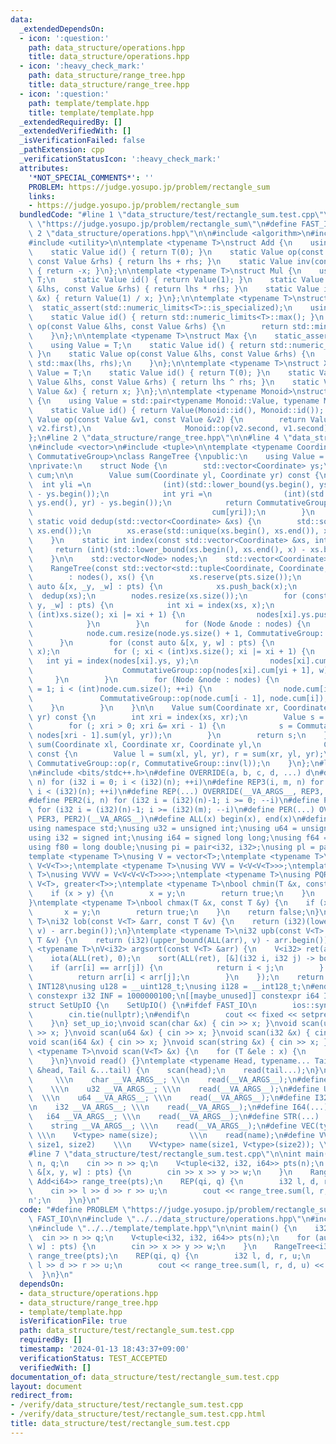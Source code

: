 ```yaml
---
data:
  _extendedDependsOn:
  - icon: ':question:'
    path: data_structure/operations.hpp
    title: data_structure/operations.hpp
  - icon: ':heavy_check_mark:'
    path: data_structure/range_tree.hpp
    title: data_structure/range_tree.hpp
  - icon: ':question:'
    path: template/template.hpp
    title: template/template.hpp
  _extendedRequiredBy: []
  _extendedVerifiedWith: []
  _isVerificationFailed: false
  _pathExtension: cpp
  _verificationStatusIcon: ':heavy_check_mark:'
  attributes:
    '*NOT_SPECIAL_COMMENTS*': ''
    PROBLEM: https://judge.yosupo.jp/problem/rectangle_sum
    links:
    - https://judge.yosupo.jp/problem/rectangle_sum
  bundledCode: "#line 1 \"data_structure/test/rectangle_sum.test.cpp\"\n#define PROBLEM\
    \ \"https://judge.yosupo.jp/problem/rectangle_sum\"\n#define FAST_IO\n\n#line\
    \ 2 \"data_structure/operations.hpp\"\n\n#include <algorithm>\n#include <limits>\n\
    #include <utility>\n\ntemplate <typename T>\nstruct Add {\n    using Value = T;\n\
    \    static Value id() { return T(0); }\n    static Value op(const Value &lhs,\
    \ const Value &rhs) { return lhs + rhs; }\n    static Value inv(const Value &x)\
    \ { return -x; }\n};\n\ntemplate <typename T>\nstruct Mul {\n    using Value =\
    \ T;\n    static Value id() { return Value(1); }\n    static Value op(const Value\
    \ &lhs, const Value &rhs) { return lhs * rhs; }\n    static Value inv(const Value\
    \ &x) { return Value(1) / x; }\n};\n\ntemplate <typename T>\nstruct Min {\n  \
    \  static_assert(std::numeric_limits<T>::is_specialized);\n    using Value = T;\n\
    \    static Value id() { return std::numeric_limits<T>::max(); }\n    static Value\
    \ op(const Value &lhs, const Value &rhs) {\n        return std::min(lhs, rhs);\n\
    \    }\n};\n\ntemplate <typename T>\nstruct Max {\n    static_assert(std::numeric_limits<T>::is_specialized);\n\
    \    using Value = T;\n    static Value id() { return std::numeric_limits<Value>::min();\
    \ }\n    static Value op(const Value &lhs, const Value &rhs) {\n        return\
    \ std::max(lhs, rhs);\n    }\n};\n\ntemplate <typename T>\nstruct Xor {\n    using\
    \ Value = T;\n    static Value id() { return T(0); }\n    static Value op(const\
    \ Value &lhs, const Value &rhs) { return lhs ^ rhs; }\n    static Value inv(const\
    \ Value &x) { return x; }\n};\n\ntemplate <typename Monoid>\nstruct Reversible\
    \ {\n    using Value = std::pair<typename Monoid::Value, typename Monoid::Value>;\n\
    \    static Value id() { return Value(Monoid::id(), Monoid::id()); }\n    static\
    \ Value op(const Value &v1, const Value &v2) {\n        return Value(Monoid::op(v1.first,\
    \ v2.first),\n                     Monoid::op(v2.second, v1.second));\n    }\n\
    };\n#line 2 \"data_structure/range_tree.hpp\"\n\n#line 4 \"data_structure/range_tree.hpp\"\
    \n#include <vector>\n#include <tuple>\n\ntemplate <typename Coordinate, typename\
    \ CommutativeGroup>\nclass RangeTree {\npublic:\n    using Value = typename CommutativeGroup::Value;\n\
    \nprivate:\n    struct Node {\n        std::vector<Coordinate> ys;\n        std::vector<Value>\
    \ cum;\n\n        Value sum(Coordinate yl, Coordinate yr) const {\n          \
    \  int yli =\n                (int)(std::lower_bound(ys.begin(), ys.end(), yl)\
    \ - ys.begin());\n            int yri =\n                (int)(std::lower_bound(ys.begin(),\
    \ ys.end(), yr) - ys.begin());\n            return CommutativeGroup::op(CommutativeGroup::inv(cum[yli]),\n\
    \                                        cum[yri]);\n        }\n    };\n\n   \
    \ static void dedup(std::vector<Coordinate> &xs) {\n        std::sort(xs.begin(),\
    \ xs.end());\n        xs.erase(std::unique(xs.begin(), xs.end()), xs.end());\n\
    \    }\n    static int index(const std::vector<Coordinate> &xs, int x) {\n   \
    \     return (int)(std::lower_bound(xs.begin(), xs.end(), x) - xs.begin());\n\
    \    }\n\n    std::vector<Node> nodes;\n    std::vector<Coordinate> xs;\n\npublic:\n\
    \    RangeTree(const std::vector<std::tuple<Coordinate, Coordinate, Value>> &pts)\n\
    \        : nodes(), xs() {\n        xs.reserve(pts.size());\n        for (const\
    \ auto &[x, _y, _w] : pts) {\n            xs.push_back(x);\n        }\n      \
    \  dedup(xs);\n        nodes.resize(xs.size());\n        for (const auto &[x,\
    \ y, _w] : pts) {\n            int xi = index(xs, x);\n            for (; xi <\
    \ (int)xs.size(); xi |= xi + 1) {\n                nodes[xi].ys.push_back(y);\n\
    \            }\n        }\n        for (Node &node : nodes) {\n            dedup(node.ys);\n\
    \            node.cum.resize(node.ys.size() + 1, CommutativeGroup::id());\n  \
    \      }\n        for (const auto &[x, y, w] : pts) {\n            int xi = index(xs,\
    \ x);\n            for (; xi < (int)xs.size(); xi |= xi + 1) {\n             \
    \   int yi = index(nodes[xi].ys, y);\n                nodes[xi].cum[yi + 1] =\n\
    \                    CommutativeGroup::op(nodes[xi].cum[yi + 1], w);\n       \
    \     }\n        }\n        for (Node &node : nodes) {\n            for (int i\
    \ = 1; i < (int)node.cum.size(); ++i) {\n                node.cum[i] =\n     \
    \               CommutativeGroup::op(node.cum[i - 1], node.cum[i]);\n        \
    \    }\n        }\n    }\n\n    Value sum(Coordinate xr, Coordinate yl, Coordinate\
    \ yr) const {\n        int xri = index(xs, xr);\n        Value s = CommutativeGroup::id();\n\
    \        for (; xri > 0; xri &= xri - 1) {\n            s = CommutativeGroup::op(s,\
    \ nodes[xri - 1].sum(yl, yr));\n        }\n        return s;\n    }\n\n    Value\
    \ sum(Coordinate xl, Coordinate xr, Coordinate yl,\n              Coordinate yr)\
    \ const {\n        Value l = sum(xl, yl, yr), r = sum(xr, yl, yr);\n        return\
    \ CommutativeGroup::op(r, CommutativeGroup::inv(l));\n    }\n};\n#line 1 \"template/template.hpp\"\
    \n#include <bits/stdc++.h>\n#define OVERRIDE(a, b, c, d, ...) d\n#define REP2(i,\
    \ n) for (i32 i = 0; i < (i32)(n); ++i)\n#define REP3(i, m, n) for (i32 i = (i32)(m);\
    \ i < (i32)(n); ++i)\n#define REP(...) OVERRIDE(__VA_ARGS__, REP3, REP2)(__VA_ARGS__)\n\
    #define PER2(i, n) for (i32 i = (i32)(n)-1; i >= 0; --i)\n#define PER3(i, m, n)\
    \ for (i32 i = (i32)(n)-1; i >= (i32)(m); --i)\n#define PER(...) OVERRIDE(__VA_ARGS__,\
    \ PER3, PER2)(__VA_ARGS__)\n#define ALL(x) begin(x), end(x)\n#define LEN(x) (i32)(x.size())\n\
    using namespace std;\nusing u32 = unsigned int;\nusing u64 = unsigned long long;\n\
    using i32 = signed int;\nusing i64 = signed long long;\nusing f64 = double;\n\
    using f80 = long double;\nusing pi = pair<i32, i32>;\nusing pl = pair<i64, i64>;\n\
    template <typename T>\nusing V = vector<T>;\ntemplate <typename T>\nusing VV =\
    \ V<V<T>>;\ntemplate <typename T>\nusing VVV = V<V<V<T>>>;\ntemplate <typename\
    \ T>\nusing VVVV = V<V<V<V<T>>>>;\ntemplate <typename T>\nusing PQR = priority_queue<T,\
    \ V<T>, greater<T>>;\ntemplate <typename T>\nbool chmin(T &x, const T &y) {\n\
    \    if (x > y) {\n        x = y;\n        return true;\n    }\n    return false;\n\
    }\ntemplate <typename T>\nbool chmax(T &x, const T &y) {\n    if (x < y) {\n \
    \       x = y;\n        return true;\n    }\n    return false;\n}\ntemplate <typename\
    \ T>\ni32 lob(const V<T> &arr, const T &v) {\n    return (i32)(lower_bound(ALL(arr),\
    \ v) - arr.begin());\n}\ntemplate <typename T>\ni32 upb(const V<T> &arr, const\
    \ T &v) {\n    return (i32)(upper_bound(ALL(arr), v) - arr.begin());\n}\ntemplate\
    \ <typename T>\nV<i32> argsort(const V<T> &arr) {\n    V<i32> ret(arr.size());\n\
    \    iota(ALL(ret), 0);\n    sort(ALL(ret), [&](i32 i, i32 j) -> bool {\n    \
    \    if (arr[i] == arr[j]) {\n            return i < j;\n        } else {\n  \
    \          return arr[i] < arr[j];\n        }\n    });\n    return ret;\n}\n#ifdef\
    \ INT128\nusing u128 = __uint128_t;\nusing i128 = __int128_t;\n#endif\n[[maybe_unused]]\
    \ constexpr i32 INF = 1000000100;\n[[maybe_unused]] constexpr i64 INF64 = 3000000000000000100;\n\
    struct SetUpIO {\n    SetUpIO() {\n#ifdef FAST_IO\n        ios::sync_with_stdio(false);\n\
    \        cin.tie(nullptr);\n#endif\n        cout << fixed << setprecision(15);\n\
    \    }\n} set_up_io;\nvoid scan(char &x) { cin >> x; }\nvoid scan(u32 &x) { cin\
    \ >> x; }\nvoid scan(u64 &x) { cin >> x; }\nvoid scan(i32 &x) { cin >> x; }\n\
    void scan(i64 &x) { cin >> x; }\nvoid scan(string &x) { cin >> x; }\ntemplate\
    \ <typename T>\nvoid scan(V<T> &x) {\n    for (T &ele : x) {\n        scan(ele);\n\
    \    }\n}\nvoid read() {}\ntemplate <typename Head, typename... Tail>\nvoid read(Head\
    \ &head, Tail &...tail) {\n    scan(head);\n    read(tail...);\n}\n#define CHAR(...)\
    \     \\\n    char __VA_ARGS__; \\\n    read(__VA_ARGS__);\n#define U32(...) \
    \    \\\n    u32 __VA_ARGS__; \\\n    read(__VA_ARGS__);\n#define U64(...)   \
    \  \\\n    u64 __VA_ARGS__; \\\n    read(__VA_ARGS__);\n#define I32(...)     \\\
    \n    i32 __VA_ARGS__; \\\n    read(__VA_ARGS__);\n#define I64(...)     \\\n \
    \   i64 __VA_ARGS__; \\\n    read(__VA_ARGS__);\n#define STR(...)        \\\n\
    \    string __VA_ARGS__; \\\n    read(__VA_ARGS__);\n#define VEC(type, name, size)\
    \ \\\n    V<type> name(size);       \\\n    read(name);\n#define VVEC(type, name,\
    \ size1, size2)    \\\n    VV<type> name(size1, V<type>(size2)); \\\n    read(name);\n\
    #line 7 \"data_structure/test/rectangle_sum.test.cpp\"\n\nint main() {\n    i32\
    \ n, q;\n    cin >> n >> q;\n    V<tuple<i32, i32, i64>> pts(n);\n    for (auto\
    \ &[x, y, w] : pts) {\n        cin >> x >> y >> w;\n    }\n    RangeTree<i32,\
    \ Add<i64>> range_tree(pts);\n    REP(qi, q) {\n        i32 l, d, r, u;\n    \
    \    cin >> l >> d >> r >> u;\n        cout << range_tree.sum(l, r, d, u) << '\\\
    n';\n    }\n}\n"
  code: "#define PROBLEM \"https://judge.yosupo.jp/problem/rectangle_sum\"\n#define\
    \ FAST_IO\n\n#include \"../../data_structure/operations.hpp\"\n#include \"../../data_structure/range_tree.hpp\"\
    \n#include \"../../template/template.hpp\"\n\nint main() {\n    i32 n, q;\n  \
    \  cin >> n >> q;\n    V<tuple<i32, i32, i64>> pts(n);\n    for (auto &[x, y,\
    \ w] : pts) {\n        cin >> x >> y >> w;\n    }\n    RangeTree<i32, Add<i64>>\
    \ range_tree(pts);\n    REP(qi, q) {\n        i32 l, d, r, u;\n        cin >>\
    \ l >> d >> r >> u;\n        cout << range_tree.sum(l, r, d, u) << '\\n';\n  \
    \  }\n}\n"
  dependsOn:
  - data_structure/operations.hpp
  - data_structure/range_tree.hpp
  - template/template.hpp
  isVerificationFile: true
  path: data_structure/test/rectangle_sum.test.cpp
  requiredBy: []
  timestamp: '2024-01-13 18:43:37+09:00'
  verificationStatus: TEST_ACCEPTED
  verifiedWith: []
documentation_of: data_structure/test/rectangle_sum.test.cpp
layout: document
redirect_from:
- /verify/data_structure/test/rectangle_sum.test.cpp
- /verify/data_structure/test/rectangle_sum.test.cpp.html
title: data_structure/test/rectangle_sum.test.cpp
---
```


